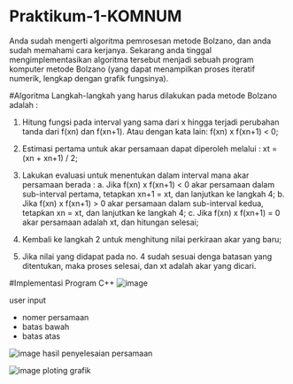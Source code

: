 # Praktikum-1-KOMNUM

Anda sudah mengerti algoritma pemrosesan metode Bolzano, dan anda sudah memahami cara kerjanya. Sekarang anda tinggal mengimplementasikan algoritma tersebut menjadi sebuah program komputer metode Bolzano (yang dapat menampilkan proses iteratif numerik, lengkap dengan grafik fungsinya).

#Algoritma 
Langkah-langkah yang harus dilakukan pada metode Bolzano adalah :
1. Hitung fungsi pada interval yang sama dari x hingga terjadi perubahan tanda dari f(xn) dan f(xn+1). Atau dengan kata lain: f(xn) x f(xn+1) < 0;
2. Estimasi pertama untuk akar persamaan dapat diperoleh melalui :  xt = (xn + xn+1) / 2;
3. Lakukan evaluasi untuk menentukan dalam interval mana akar persamaan berada :
	a.  Jika f(xn) x f(xn+1) < 0
		akar persamaan dalam sub-interval pertama, tetapkan xn+1 = xt, dan 
		lanjutkan ke langkah 4;
	b.  Jika f(xn) x f(xn+1) > 0
		akar persamaan dalam sub-interval kedua, tetapkan xn = xt, dan 
		lanjutkan ke langkah 4;
	c.  Jika f(xn) x f(xn+1) = 0
		akar persamaan adalah xt, dan hitungan selesai;
4. Kembali ke langkah 2 untuk menghitung nilai perkiraan akar yang baru;

5. Jika nilai yang didapat pada no. 4 sudah sesuai denga  batasan yang ditentukan, maka proses selesai, dan xt adalah akar yang dicari.

#Implementasi Program C++
![image](https://user-images.githubusercontent.com/22763869/198871666-6703aac3-0532-4af3-a9ff-82ad6a859cef.png)

user input
- nomer persamaan
- batas bawah
- batas atas

![image](https://user-images.githubusercontent.com/22763869/198871590-bd759242-0c67-431d-bac7-49e2445573a3.png)
hasil penyelesaian persamaan

![image](https://user-images.githubusercontent.com/22763869/198871482-ba3ea65d-9a8a-4e0c-a131-7f86044edb0e.png)
ploting grafik
